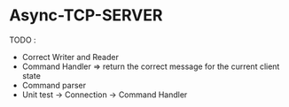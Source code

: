 # Async-TCP-SERVER

TODO :
- Correct Writer and Reader
- Command Handler => return the correct message for the current client state
- Command parser
- Unit test
  -> Connection
  -> Command Handler
